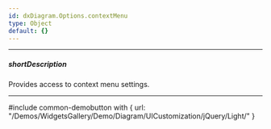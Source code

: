 ```yaml
---
id: dxDiagram.Options.contextMenu
type: Object
default: {}
---
```

---
##### shortDescription
Provides access to context menu settings.

---

#include common-demobutton with {
    url: "/Demos/WidgetsGallery/Demo/Diagram/UICustomization/jQuery/Light/"
}
